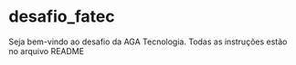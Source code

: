 # desafio_fatec
Seja bem-vindo ao desafio da AGA Tecnologia. Todas as instruções estão no arquivo README
